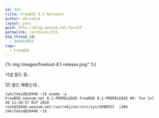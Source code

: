```yaml
---
id: 315
title: FreeBSD 8.1 Release?
author: whitekid
layout: post
guid: http://blog.woosum.net/?p=315
permalink: /archives/315
dsq_thread_id:
  - 886455055
tags:
  - FreeBSD
---
```

{% img /images/freebsd-8.1-release.png" %}

기념 빌드 중...

덧) 블드 해봤는데...

    [whitekid@10446 ~]$ uname -a
    FreeBSD woosum.net 8.1-PRERELEASE FreeBSD 8.1-PRERELEASE #0: Tue Jul 20 11:56:57 KST 2010     root@10446.woosum.net:/usr/obj/usr/src/sys/GENERIC  i386
    [whitekid@10446 ~]$